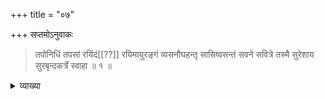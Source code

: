 +++
title = "०७"

+++
सप्तमोऽनुवाकः 

> तपोनिधिं तपसां रयिंदं[[??]] रयिमायुरङ्गं व्यसनौघहन्तृ सासिष्वसन्तं सवने सवित्रे तस्मै सुरेशाय सुरबृन्दकर्त्रे स्वाहा ॥ १ ॥ 

<details><summary>व्याख्या</summary>

तपोनिधिं 

> ऋतं तपः सत्यं तपः श्रुतं तपश्शान्तं तपो दमस्तपः शमस्तपो दानं तपो यज्ञं तपो भूर्भुवस्सुवर्ब्रह्मैतदुपास्यैतत्तपः
 
इति, तपःस्वधर्मवर्तित्वम्, "तप इति तपो नानशनात् परम्" इत्यादिश्रुतिसिद्धानां तपःशब्दवाच्यानामावासभूतम् । तपसां रयिदं तपसामप्यैश्वर्यप्रदम् । रयिम् ऐश्वर्यभूतम् । व्यसनौघहन्तृ आपन्निवारकं स्वभक्तस्वापन्निवारकत्वं ब्रह्मादेरदृष्टम् । सासिष्वसन्तम् असिसहितः सासिः प्रतिघ इत्यर्थः तेप्वसन्तम् । 

[[१६८]]

सवने समये सवित्रे फलप्रदाय सुरेशाय ब्रह्मरुद्रादीनामीश्वराय सुरवृन्दकर्त्रे देवसमूहकर्त्रे तस्मै तुभ्यम् ॥ १ ॥

> यो वा नृसिंहो विजयं बिभर्षि साराजिमन्तं रयिदं कवीनां साराजिमन्तं सजयं सहस्रं तस्मै सुयन्त्रे सुशेवधये स्वाहा ॥ २ ॥

<details><summary>व्याख्या</summary>

यः परमात्मा हिरण्यवधादिना विजयं बिभर्षि । विष्णुसूक्ते 

> प्रतद्विष्णुस्तव ते वीर्याय । मृगो न भीमः कुचरो गिरिष्ठाः । यस्योरुषु त्रिषु विक्रमणेषु । अधिक्षियन्ति भुवनानि विश्वा । 

प्रकर्षेण तस्माद्धिरण्यवधादिकारणादाविर्भूतो नृसिंहो न मृगः किन्तु विष्णुः भीमः दैत्यदानवरक्षसां भयङ्करः, 

> उग्रं वीरं महाविष्णुं ज्वलन्तं सर्वतोमुखम् ।  
नृसिंहं भीषणं भद्रं मृत्युमृत्युं नमाम्यहम् ॥ 

इति ॥ 
कुचरो गिरिष्ठाः रत्नकूटपर्वते स्थितः सन् पादचारी भूत्वा सन्ध्याकाले हिरण्यवधादिकं कृतवान् । यस्य विष्णोरुरुषु महत्सु त्रिषु विक्रमणेषु भुवनानि अधिक्षियन्ति अधिक्षिप्तानि भवन्ति । तस्माद्विष्णुः वीर्यवत्तया स्तवत इति ॥ श्रीमद्वैखानसेऽखिलसंहितायामप्येवमेवोक्तम् — 

> नरसिंहः सुभविता कस्माच्च भुवनेश्वरः । 

इत्युपक्रम्य । 

> गत्वा तत्पुरसाह्ये तु पर्वतं शृङ्गिरूपिणम् ।  
रत्नकूटमिति ख्यातं पर्वतं सुमनोहरम् ॥  
तस्यैव शिखरे रम्ये दृष्टः स भगवान् किल ।  
नारायणस्तु सिंहत्वे मुखं कृत्वा च दारुणम् ॥ 
>
> [[१७०]] 
>
> दंष्ट्राणां च तु तीक्ष्णत्वं सटाभिः स्कन्धसङ्कटम् ।  
नररूपं वपुः कृत्वा मानुषत्वे व्यवस्थितः ॥  
सुदारुणं महद्रूपं शत्रूणां साधनाय च ।  
नखैस्तीक्ष्णैः सुदंष्ट्रैश्च चतुर्भिर्बाहुभिर्युतम् ॥  
नागराश्च किलोद्युक्ता हिरण्यपुरवासिनः ।  
अपराह्णे महासिंहं पर्वताग्रे प्रतिष्ठितम् ॥  
सहस्रादित्यसङ्काशं ज्वलन्तं प्रभया युतम् ।  
आगच्छन्तं समुत्प्रेक्ष्य विद्रुता भयमोहिताः ॥  
अपराह्णे मन्दभूते रक्तादित्यकरप्रभे ।  
शीघ्रमुच्चार्य वेगेन मन्दिरं प्राविशद्धरिः ॥ 

इत्यादि । 

> शीघ्रं चापं च गृह्णन्तं तत्प्रमुच्यासिमुत्तमम् ।  
उत्पत्य खङ्गं दृष्ट्वा तं हिरण्यकशिपुं रिपुम् ॥  
एकेनैव च हस्तेन खड्गं जग्राह तस्य तम् ।  
अन्येन पाणिना चारु समालम्ब्यादिकङ्कतम् ।  
अस्त्रेण सह संयोज्य बिभिदे तद्विधा हरिः ॥ 

इति ॥ 
साराजिमन्तं सर्वैश्वर्यवन्तं कवीनां ज्ञानिनां यद्वा भक्तानां साराजिमन्तं साम्राज्यं सजयं जयसहितं सहस्रम् अपरिमितं तस्मै प्रह्लादाय सुयन्त्रे भगवद्भक्ताय यद्वा परमात्मज्ञानिने सुशेवधये निधिभूताय ॥ २ ॥

</details>

> रयिः ककुद्मान् दधद्विनष्टं रयिमद्विधानं तस्मै ककुत्त्रे 
विकटाय पित्रे स्वाहा ॥ ३ ॥

<details><summary>व्याख्या</summary>

रयिः ऐश्वर्यरूपः ककुद्मान् वृषभाववान् यद्वा श्रेष्ठः दधद्विनष्टं येन केन प्रकारेण यस्मै कस्मैचित् विनष्टं पदार्थ वरप्रदानादिमुखेन प्रापयन् 

[[१७०]]
 
रयिमद्विधानं रयिः इत्यनेन 

> ऋचः सामानि यजूंषि । सा हि श्रीरमृता सताम् 

इति श्रुत्युक्तं विधानं विधिः श्रुतिप्रसिद्ध इत्यर्थः । अनेन शास्त्रयोनित्वं दर्शितम् । ककुत्त्रे ककुदि स्थिताय विकटाय वेङ्कटाय । ऋग्वेदे 

> अरायि काणे विकटे गिरिं गच्छ सदान्वे शिरिंबिठस्य सत्त्वभिस्तेभिष्ट्वा चातयामसि 

इति ॥ हे अरायि ऐश्वर्यहीने काणे एकाक्षिन् अन्धस्य गमने सामर्थ्याभावात्काणस्य यथाकथञ्चित् गमनयोग्यता सम्भवतीति काणेत्युक्तम् । विकटे गिरिं गच्छ वेङ्कटगिरिं प्रति गच्छ 

> चतुर्हूतो ह वै नामैषः । तं वा एतं चतुर्हूतँ सन्तम् ।  
चतुर्होतेत्याचक्षते परोक्षेण । परोक्षप्रिया इव हि देवाः ॥, 

> इन्द्रो ह वै नामैषः । तं वा एतमिन्द्र‍ँ सन्तम् ।  
इन्द्र इत्याचक्षते परोक्षेण । परोक्षप्रिया इव हि देवाः ॥ 

इति श्रुतेः परोक्षेणोक्तम् । सदान्वे सर्वदा अन्वेषणं कुरु ॥ यद्वा सर्वदा अन्वेषय शिरिंबिठस्य श्रीपीठस्य, 

> स्वामिपुष्करिणीतीरे कोटिकन्दर्पमूर्तिमान् । 
।  
आस्ते लक्ष्म्या च धरया रमन् षोडशवार्षिकः ॥ 

इति ॥ सत्त्वभिः सात्त्विकगुणैः तेभिः तैः त्वा त्वां चातयामसि चातयामः विनाशयामः । 
पाद्मे – 

> स्वामिपुष्करिणीतीरे सर्वान्तर्याम्यधोक्षजः ।  
सहस्रशीर्षा पुरुषः सहस्राक्षः सहस्रपात् ॥  
चिन्तितस्य तु विद्या तु चिन्तामणिमिमं जगुः ।  
केचिद्दानप्रदत्वाच्च ज्ञानाद्रिरिति तं विदुः ॥  
सर्वतीर्थमयत्वाच्च तीर्थाद्रिं प्राहुरुत्तमाः ।  
पुष्कराणां च बाहुल्यात् गिरावस्मिन् सरस्सु च ॥ 
> 
> [[१७१]]
>
> पुष्कराद्रिं प्रशंसन्ति मुनयस्तत्त्वदर्शिनः ।  
गिरावस्मिन् तपस्तेपे सोऽपि च स्वाभिवृद्धये ॥  
तस्मादाहुर्वृषाद्रिं तं मुनयो वेदपारगाः ।  
शातकुम्भस्वरूपत्वात् कनकाद्रिं च तं विदुः ॥  
द्विजो नारायणः कश्चित् तपः कृत्वा महत्पुरा ।  
पश्चादश्वस्य नामा च व्यपदेशं मुरारितः ॥  
वैकुण्ठादागतत्वेन वैकुण्ठाद्रिरिति स्मृतः ।  
हिरण्याक्षविनाशाय प्रह्लादानुग्रहाय च ॥  
नारसिंहाकृतिं लेभे यस्मात्तस्मात्स्वयं हरिः ।  
सिंहाचल इति प्राहुस्तस्मादेव मुनीश्वराः ॥  
अञ्जनाद्रौ तपः कृत्वा हनूमन्तं व्यजायत ।  
तदा देवाः समागत्य देवकार्यार्थकारकम् ॥  
यस्मात्पुत्रं मम सुतं जग्मुस्तस्मादमुं गिरम् ।  
अञ्जनाद्रिं वराहाद्रिं वराहक्षेत्रलक्ष्मतः ॥  
नीलस्य वासुरेन्द्रस्य यस्मान्नित्यमवस्थितिः ।  
तस्मान्नीलगिरिं नामावदंस्ते तं महर्षयः ॥  
वेकारोऽमृतबीजं तु कट ऐश्वर्यमुच्यते ।  
अमृतैश्वर्यसङ्घत्वाद्वेङ्कटाद्रिरिति स्मृतः ॥  
अयं कदाचिद्देवानां श्रीनिवास इवाबभौ ।  
श्रीनिवासगिरिं प्राहुस्तस्माद्देवा दिवौकसः ॥  
आनन्दाद्रिमिमं प्राहुर्वैकुण्ठपुरवासिनः ।  
प्राहुर्भगवतः क्रीडाप्राचुर्यात्तु तवासुराः ॥ 
> 
> [[१७२]]
>
> श्रीप्रदत्वाच्छ्रियो वासाच्छब्दशक्त्या च योगतः ।  
रूढ्या श्रीशैल इत्येतन्नाम चास्य गिरेर्भवेत् ॥  
बहूनि चान्यनामानि कल्पभेदाद्भवन्ति हि ॥  
सर्वपापानि वें प्राहुः कटस्तद्दाह उच्यते ।  
सर्वपापदहो यस्माद्वेङ्कटाचल इत्यभूत् ॥  
कलिदोषपरीतानां नराणां पापचक्षुषाम् ।  
वेङ्कटेशात्परो देवो नास्त्यन्यः शरणं भुवि ॥ ३ ॥

</details>

> राकामहँ सुहवाँ सुष्टुती हुवे शृणोतु नः सुभगा बोधतु त्मना सीव्यत्वपः सूच्याच्छिद्यमानया ददातु वीरँ शतदायमुक्थ्यं स्वाहा ॥ ४ ॥

<details><summary>व्याख्या</summary>

राका परमपुरुषरञ्जनाद्राका यद्वा रातीति राका परमपुरुषरञ्जनयोग्या अहं तापत्रयाभिभूतोऽहं यद्वा चतुर्विधपुरुषार्थकामोऽहं सुहवां शोभनहवां लक्ष्म्याराधनं अधिकं शोभनार्थमेव नाभिचारनिमित्तम् ॥ 
श्रीविष्णुपुराणे - 

> सत्वेन शौचसत्याभ्यां तथा शीलादिभिर्गुणैः ।  
धनैश्वर्यैश्च युज्यन्ते पुरुषा निर्गुणा अपि ॥  
स श्लाघ्यः स गुणी धन्यः स कुलीनः स बुद्धिमान् ।  
स शूरः स च विक्रान्तो यं त्वं देवि निरीक्षसे ॥  
सद्यो वैगुण्यमायान्ति शीलाद्याः सकला गुणाः ।  
पराङ्मुखी जगद्धात्री यस्य त्वं विष्णुवल्लभे ॥ 

इति ॥ 
चतुर्विधपुरुषार्थेष्वपि लक्ष्म्या एवं प्राधान्यात् सुहवाम् इत्युक्तम् । सुष्टुती सुषन्ति शोभनरूपया स्तुत्या हुवे आह्वये शृणोतु नः आर्तनादं शृणोतु यद्वा मम विज्ञापनं सुभगा, 
 
[[१७३]]

> भगः श्रीकाममाहात्म्यवीर्ययत्नार्ककीर्तिषु ॥ 

इति ॥ 

> शृणोति निखिलं दोषं शृणोतु च गुणैर्जगत् ॥  
श्रूयते चाखिलैर्नित्यं श्रूयते च परं पदम् ॥ 

इति ॥ 
सा भक्तस्य आर्तनादं श्रुत्वा तन्निवारणे यत्नं कर्तुं समर्था महानुभावा वीर्यवती कीर्तिमतीत्यादिगुणविशिष्टेत्यभिप्रायेण सुभगा इत्युक्तम् । बोधतु त्मना वेगेन बुध्यताम् । यद्वा सीव्यत्वपः सूच्याच्छिद्यमानया सूच्यग्रसन्ततधारया कृपाकटाक्षजलेन नः सिञ्चतु ददातु वीरं परमात्मानं यद्वा पुत्रपौत्रादिकं शतदायमुक्थ्यं प्राणभूतं ददातु प्रयच्छतु ॥  

ननु "पूर्वपक्षो राकापरपक्षः कुहूः" इति श्रुतेः देवतान्तरपरत्वेन श्रूयमाणो राकाशब्दः कथं लक्ष्मीपरो भविष्यतीति चेत् — उच्यते; प्रकरणानुक्तादुक्तां योगो रूढिमपहरतीति न्यायात् भगवच्छब्दस्य तत्रैव मुख्यवृत्तत्वात् पुरुषाकारभूतत्वात् राज्ञि हं रञ्जनात् सतामिति "अस्येशाना जगतो विष्णुपत्नी" इत्यादिभिः पुंस्त्वाभिधानेश्वरेश्वरीमिति सर्वशेषित्वाच्च ॥ ४ ॥

</details>

> वेदाहमेतं पुरुषं महान्तमादित्यवर्णं तमसस्तु पारे सर्वाणि रूपाणि विचित्य धीरः नामानि कृत्वाऽभिवदन् यदास्ते स्वाहा ॥ ५ ॥ 

<details><summary>व्याख्या</summary>

श्रीवेङ्कटेशत्वेन पूर्वं प्रतिपादितस्य परमात्मनः स्वरूपं स्तोतुमारभते - वेदाहम् इति ॥ एतं वेङ्कटाचलनिवासिनं पुरुषं पुरुषसूक्तेन प्रतिपाद्यम् । श्रूयते हि — भगवन् कूर्मरूपं प्रस्तुत्य कूर्मरूपो भगवान् ब्रह्माणमाह - "मम वै त्वङ्माँसा । समभूत्" इति ॥ ब्रह्माह - "नेत्यब्रवीत्" इति ॥ पुनश्च भगवान् कूर्मः प्राह – "पूर्वमेवाहमिहासमिति । तत्पुरुषस्य पुरुषत्वम्” – इति ॥ 
 
[[१७४]]

तदेव न्यस्तपुरुषत्वात् परं दर्शयति – “स सहस्रशीर्षा पुरुषः । सहस्राक्षः सहस्रपात् । भूत्वोदतिष्ठत्" ॥ इत्यादि ॥ महान्तं "तेनेदं पूर्णं पुरुषेण सर्वम्" इति ॥ पूर्णत्वात्पुरुषः इति ॥ 
पाद्मे -- 

> शब्दोऽयं सोपचारेण तथा पुरुष इत्यपि ।  
निरुपाधौ वदन्त्येते वासुदेवे सनातने ।  
सर्वलोकप्रतीत्या च पुरुषः प्रोच्यते हरिः ।  
तं विना पुण्डरीकाक्षं कोऽन्यः पुरुषशब्दभाक् ॥  
ब्रह्माद्याः सकला देवा यक्षतुम्बुरुनारदाः ।  
ते सर्वे पुरुषांशत्वादुच्यन्ते पुरुषा इति ॥ 

उत्तररामायणे अगस्त्यः -- 

> असौ राम महाबाहुः रतिमानुषचेष्टया ।  
तेजोमहत्तया चासि संस्कार इति पूरुषम् ॥ 

हरिवंशे - 

> गोवर्धनादिधरणीनाथ नन्दसुतोऽपि सन् ।  
पुरुषस्यांशभूतं त्वामादधन्निरणे वही ॥ 

स्कान्दे — 

> यदा भास्करशब्दोयमादित्ये प्रतितिष्ठति ।  
यदा चाग्नौ बृहद्भानुर्यदा वायौ सदा गतिः ॥  
तथा पुरुषशब्दोऽयं वासुदेवेऽवतिष्ठति ।  
यदा शङ्करशब्दोऽयं यथा देवे व्यवस्थितः ॥ 

श्रीविष्णुपुराणे - 

> देवतिर्यङ्मनुष्येषु पुंनामा भगवान् हरिः ।  
श्रीर्नाम लक्ष्मीर्मैत्रेय नानयोर्विद्यते परम् ॥ 
 
[[१७५]]

नारसिंहे -- 

> य एव वासुदेवोऽयं पुरुषः प्रोच्यते बुधैः ।  
प्रकृतिस्पर्शराहित्यात् स्वातन्त्र्ये वैभवादपि ॥  
स एव वासुदेवोऽयं साक्षात्पुरुष उच्यते ।  
स्त्रीप्रायमितरत्सर्वं जगद्ब्रह्मपुरस्सरम् ॥ 

इत्यादि ॥
सहस्रशीर्षेत्यादिशब्दसिद्धः पुरुषः श्रीवेङ्कटेशः तस्य वैभवं प्रतिपादयति ॥ 

> अत्र प्रथमया विष्णोर्देशतो व्याप्तिरीरिता ।  
द्वितीययास्य विष्णोश्च कालतो व्याप्तिरीरिता ॥  
विष्णोर्मोक्षप्रदत्वं च कथितं तु तृतीयया ।  
एतावानिति मन्त्रेण वैभवं कथितं हरेः ॥  
तस्माद्विराडित्यनया वदेन्नारायणाद्धरेः ।  
प्रकृतेः पुरुषस्यापि समुत्पत्तिः प्रदर्शिता ॥  
यत्पुरुषेणेत्यनया सृष्टियज्ञः समीरितः ।  
अनेनैव तु मन्त्रेण मोक्षश्च समुदीरितः ॥  
तस्मादिति च सप्तार्चान् जगत्सृष्टिः समीरिता ।  
वेदाहमिति मन्त्राभ्यां वैभवं कथितं हरेः ॥  
यज्ञेनेत्यनया चर्चा सृष्टेर्मोक्षस्य चेरितः ।  
य एवमेतज्जानाति स हि मुक्तो भवेदिति ॥ 

पुरुषसंहितायां किं स्वरूपं आदित्यवर्णम् - 

> आदित्यवर्णं पुरुषं वासुदेवं विचिन्तय ॥ 

इति ॥ 

तमसस्तु पारे तमश्शब्देन प्रकृतिरुच्यते - 

> तमसः परमे दान्ते ह्यस्ति प्रकृतिमण्डलम् ।  
ऊर्ध्वमवस्थितं सर्वाणि विचित्य निर्माय नामानि कृत्वा ॥ 

[[१७६]]

> नामरूपं च भूतानां कृत्यानां च प्रपञ्चनम् ।  
वेदशब्देभ्य एवादौ पृथक्संस्थाश्च निर्ममे ॥ 

भारते - 

> सर्वेषां च सनामानि कर्माणि च पृथक् पृथक् ।  
वेदशब्देभ्य एवादौ देवादीनां चकार सः ॥ 

इति ॥ 
धीरः - धियो रममाणः अभिवदंस्तैराभिमुख्येन वदन् यदास्ते अस्त्येव तमित्यनेन पूर्वे प्रस्तुतमेव नान्यं दद इति । सन्निहितस्य परित्यागे कारणाभावात् ॥ 
वेङ्कटाचलमाहात्म्ये — 

> स्वामिपुष्करिणीतीरे सर्वान्तर्याम्यधोक्षजः ।  
सहस्रशीर्षा पुरुषः सहस्राक्षः सहस्रपात् ॥ 

इति पुरुषसूक्तप्रतिपाद्यत्वेनोक्तत्वाच्च ॥ ५ ॥

</details>

> दिग्दोषो यस्य विदिशश्च कर्णौ द्यौरास वक्त्रमुदरं नभो वा सासि वा स्म या स्वयमाप दन्तं तस्मै वरत्रे वरदाय कस्मै स्वाहा ॥ ६ ॥

<details><summary>व्याख्या</summary>

यस्य परमात्मनः दिग्दोषः दिशः दोषः बाहवः विदिशश्च अवान्तरकर्णौ द्यौर्वक्त्रमास उदरन्नभः "नाभ्या आसीदन्तरिक्षम्" इत्यादिश्रुतयः । या विश्वम्भरा भूमिः सा त्वमेवासि स्म भूतार्थसूचकम् अन्तर्यामीत्यर्थः ॥ 

श्रुत्यन्तरे -- 

> यस्यास्यमग्निर्द्यौर्मूर्धा खं नाभिश्चरणौ क्षितिः ॥ 

इत्यादि ॥ 
पादभूता या भूमिः सा स्वयं वराहरूपेण तव दन्तमाप दंष्ट्राग्रस्थितेत्यर्थः तस्मै वराहरूपिणे वरत्रे वरप्रदानेन त्राति वरत्रः वरप्रदानसमर्थाय कस्मै परब्रह्मणे कस्मा इत्युक्तत्वात् ब्रह्मकं ब्रह्ममुखमिति परब्रह्मपरत्वेनोक्तत्वात् ।
 
[[१७७]]

"सदेव सोम्येदमग्र आसीत्", "एकमेवाद्वितीयम्" इत्यादिश्रुत्यनुसारेण पृथग्देवीभूषणायुधादिरहितत्वेन श्रुतिसिद्धम् । वेङ्कटाचले विद्यमानोऽपि मन्त्रो वेङ्कटेशपरः ॥ 

पाद्मे - 

> येनैव दंष्ट्राग्रसमुद्धृता धरा बिभर्ति विश्वं ससुरासुरेन्द्रम् ।  
नताः स्म तस्मै वरदाय पुंसे सर्वात्मने शेषविभूतिदायिने ॥ 

इति ॥ 

</details>

> पद्मास्य वक्षाः परमः सुपुण्यः पद्मा जनित्री परमस्य वासः सूक्ष्मं सावित्रं स्वयमादधानः सावित्ररूपं परमं सुपुण्यं स्वाहा ॥ ७ ॥ 

<details><summary>व्याख्या</summary>

पद्मा लक्ष्मीः अस्य पूर्वं प्रतिपादितस्य वेङ्कटेशस्य वक्षाः वक्षसि विभक्तिव्यत्ययः परमः अर्चावतारे वरप्रदानादिषु समाभ्यधिकरहितः सुपुण्यः, 

> वेङ्कटाद्रिसमं स्थानं ब्रह्माण्डे नास्ति किञ्चन ।  
वेङ्कटेशसमो देवो न भूतो न भविष्यति ॥  
याश्च सप्तमहापुर्यः कीर्त्यन्ते मोददायकाः ।  
ता वेङ्कटाद्रिपर्यन्ता ग्रामकोट्यंशशक्तयः ॥  
नास्ति पुण्यतमं तीर्थं स्वामिपुष्करिणीसमम् ।  
सममस्तीति यो ब्रूयात्तत्समो नास्ति पातकी ॥ 

इत्यादि ॥ 
पद्मा जनित्री सर्वत्र जननी । ऋग्वेदे - 

> अहं रुद्राय धनुरातनोमि ब्रह्मद्विषे शरवे हन्तवा उ ।  
अहं जनाय समदं कृणोम्यहं द्यावापृथिवी आविवेश ।  
अहं सुवे पितरमस्य मूर्धन् मम योनिरप्स्वन्तस्समुद्रे । 

श्रीसूक्ते — "मातरं पद्ममालिनीम्", 
 
[[१७८]]

श्रीविष्णुपुराणे - 

> त्वं माता सर्वभूतानां देवदेवो हरिः पिता ।  
त्वयैतद्विष्णुना चाम्ब जगद्व्याप्तं चराचरम् ॥ 

इति ॥ 
परमस्य अभ्यधिकरहितस्य अस्य वक्षः पद्मावास इति वा ॥ भगवच्छास्त्रे — 

> महाप्रळयकाले तु सर्वलोकविनाशने ।  
तस्मिन्नपि च काले तु वत्सरूपावसत्स्वयम् ॥  
श्रीवत्साङ्को हरिस्तस्मात् हरिवक्षसि सुस्थिता ।  
प्रळयान्ते पुनस्सृष्टा पृथग्भूता च सा भवेत् ।  
स्त्रीवेषेण च सर्वासां भेदमूर्तित्वमेयुषी ॥ 

इति ॥ 
सूक्ष्मं सावित्रं स्वयमादधानः "अन्तस्तद्धर्मोपदेशात्" इत्यस्यार्थोऽत्राभिप्रेतः । छान्दोग्ये – 

> य एषोऽन्तरादित्ये हिरण्मयः पुरुषो दृश्यते हिरण्यश्मश्रुर्हिरण्यकेश आप्रणखात् सर्व एव सुवर्णस्तस्य यथा कप्यासं पुण्डरीकमेवमक्षिणी 

इति ॥ मैत्रायणीश्रुतिः - 

> स्थिरमचलममृतमच्युतं ध्रुवं विष्णुसंज्ञितं सर्वापरं धाम" 

इति ॥ 
योगयाज्ञवल्क्यः - 

> ईश्वरं पुरुषाख्यं च सत्यधर्माणमच्युतम् ।  
भर्गाख्यं विष्णुसंज्ञं च ध्यात्वामृतमुपाश्नुते ॥ 

इति ॥ 

> दृश्यो हिरण्मयो देव आदित्यो नित्यसंस्थितः ।  
यः सूक्ष्मः सोऽहमित्येव चिन्तयामः सदैव तु ॥

किञ्च - सूक्ष्मं सावित्रं इत्युक्तत्वात् 

> घृणिरिति द्वे अक्षरे । सूर्य इति त्रीणि आदित्य इति त्रीणि ।  
एतद्वै सावित्रस्याष्टाक्षरं पदँ श्रियाभिषिक्तम् । य एवं वेद । श्रिया हैवाभिषिच्यते 

॥ इति ॥ यजुषि - 

> घृणिः सूर्य आदित्यो न प्रभावात्यक्षरम् ।  
मधु क्षरन्ति तद्रसम् । सत्यं वै तद्रसमापो ज्योती रसोऽमृतं ब्रह्म भूर्भुवः सुवरोम् 

इति ।
 
[[१७९]]

एवं श्रुतिस्मृतिषु प्रतिपादितं सावित्रं रूपं पूर्वोक्तः परमात्मा स्वयमादधानः सावित्ररूपं परमं सुपुण्यम् । "आदित्यो वा एष एतन्मण्डलम्” इत्यादिश्रुत्यनुसारेण, “असावादित्यो ब्रह्म" इति श्रुतेश्च, आदित्यमण्डलान्तर्वर्ती श्रीवेङ्कटेश इत्यभिप्रायेण सावित्ररूपं परमं सुपुण्यं इत्युक्तम् ॥ ७ ॥

</details>

> यः पुण्डरीकः परमान्तरात्मा कम्राङ्गरूपं कमलं दधार सासिष्वसन्तं सरसे रसाय स्वाहा ॥ ८ ॥ 

<details><summary>व्याख्या</summary>

यः परमात्मा पुण्डरीकः पुण्डरीकः छान्दसत्वात् । परमान्तरात्मा अत्रापि दहरपुण्डरीकमध्यवर्ती चेत्यर्थः । छान्दोग्ये - 

> अथ यदिदमस्मिन् ब्रह्मपुरे दहरं पुण्डरीकं वेश्म दहरोऽस्मिन्नन्तराकाशस्तस्मिन् यदन्तस्तदन्वेष्टव्यम् 

इति ॥ यद्वा - पुरुषव्याघ्रः कम्राङ्गरूपं कमनीयमङ्गरूपं यस्य तत् । कमलं जलमलङ्करोतीति कमलं दधार कमले दधार ब्रह्माणं सरसे रससहिते द्रवेऽपि चेति रागात्मकरससूते पद्मे रसाय लोकसृष्टये ब्रह्माणं दधार तस्मै । 
भारते - 

> स्वयम्भूस्तस्य देवस्य पद्मं सूर्यसमप्रभम् ।  
नाभ्या विनिस्सृतमरुक् तत्रोत्पन्नः प्रजापतिः ॥ 

इति ॥ ८ ॥ 

</details>

> रयीणां पतिं यजतं बृहन्तं रारागमुक्तं गुरुं सश्रीकं तं रायिरूपं रयिभूतभूतं रयिमत्सुरत्रः स्वाहा ॥ ९ ॥ 

<details><summary>व्याख्या</summary>

रयीणां पतिम् ऐश्वर्याणां पतिं बृहन्तं "बृहद्ब्रह्ममहश्चेतिशब्दाः पर्यायवाचकाः" इति पूर्वस्मिन्मन्त्रे प्रतिपादितं ब्रह्माणं परब्रह्मभूतं रारागमुक्तं समग्रषाड्गुण्यपरिपूर्णैश्वर्यत्वात् तुच्छरूपपरत्वादिन्द्राद्यैश्वर्यरागरहितम्, 
"एते वै निरयास्तात स्थानस्य परमात्मनः" । इति वचनात् । 

[[१८०]]

गुरुं — 

> गुशब्दस्त्वन्धकारः स्यात् रुशब्दस्तन्निरोधकः ।  
अन्धकारनिरोधित्वाद्गुरुरित्यभिधीयते ॥ 

इति ॥ 

विसृष्ट्यादिसामर्थ्यज्ञानप्रदं सश्रीकं सर्वैश्वर्यवन्तं तं रायिरूपम् ऐश्वर्यरूपं रयिभूतभूत ऐश्वर्यस्यापि ऐश्वर्यभूतं रयिमत्सुरत्रः ऐश्वर्यवतां देवानां रक्षिता अस्मै । 

> आरोग्यं भास्करादिच्छेच्छ्रियमिच्छेद्धुताशनात् ।  
शङ्कराज्ज्ञानमन्विच्छेन्मोक्षमिच्छेज्जनार्दनात् ॥ 

इति ॥ 
ज्ञानप्रदोऽपि परमात्मैवेत्यभिप्रायेण गुरुशब्दप्रयोगः यद्वा तत्तदन्तर्यामित्वेन ॥ ९ ॥

</details>

> रायां पतत्त्रे रयिमादधात्रे रायो बृहन्तं रयिमत्सुपुण्यं राराजिमन्तं रतये रमन्तं तं बिम्बवन्तं ककुदाय भद्रे स्वाहा ॥ १० ॥ 

<details><summary>व्याख्या</summary>

रायां पतत्त्रे स्वभक्तस्थतुच्छैश्वर्याणां पतनानन्तरं त्रात्रे रक्षित्रे, 

> यस्यानुग्रहमिच्छामि तस्य वित्तं हराम्यहम् ।  
बन्धून् वा नाशयिष्यामि व्याधीनुत्पादयाम्यहम् ॥ 

इति ॥
रयिमादधात्रे अनश्वरैश्वर्यप्रदात्रे रायो बृहन्तं लीलाविभूत्यपेक्षया नित्यविभूतेरधिकत्वात् “पादोऽस्य विश्वाभूतानि त्रिपादस्यामृतं दिवि" इति श्रुतेः । रयिमत्सुपुण्यम्, 

> सत्पात्रदानेन भवेद्धनाढ्यो धनप्रकर्षेण करोति पुण्यम् ।  
पुण्यादवश्यं त्रिदिवं प्रयाति पुनर्धनाढ्यः पुनरेव भोगी ॥ 

सुपुण्यं सुप्रसिद्धानां पुण्यप्रदं राराजिमन्तं देशकालाद्यपेक्षाराहित्येन निरन्तरैश्वर्यवन्तं रतये लीलारसानुभवार्थं रमन्तं परमात्मानं शैलजादिरूपेण बिम्बवन्तं ककुदाय श्रैष्ट्याय भद्रे शुभाश्रयाय स्वाहा 
जुहोमीत्यर्थः ॥ १० ॥ 
इति सप्तमोऽनुवाकः । 

</details>
